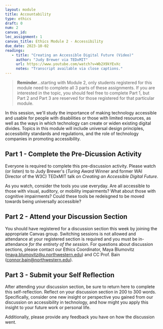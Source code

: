 ```yaml
---
layout: module
title: Accountability
type: ethics
draft: 0
num: 2
canvas_id: 
lec_assignment: 1
canvas_title: Ethics Module 2 - Accessibility
due_date: 2023-10-02
readings:
   - title: "Creating an Accessible Digital Future (Video)"
     author: "Judy Brewer via TEDxMIT"
     url: https://www.youtube.com/watch?v=Wb2X9kYEvXc
     notes: "Transcript available via close captions."
---
```


> **Reminder**...starting with Module 2, only students registered for this module need to complete all 3 parts of these assignments. If you are
> interested in the topic, you should feel free to complete Part 1, but Part 2 and Part 3 are reserved for those registered for that
> particular module.

In this session, we'll study the importance of making technology accessible and usable for people with disabilities or those with limited resources, as well as the ways in which technology can create or widen existing digital divides. Topics in this module will include universal design principles, accessibility standards and regulations, and the role of technology companies in promoting accessibility.

## Part 1 - Complete the Pre-Dicussion Activity

Everyone is required to complete this pre-discussion activity. Please watch (or listen) to to Judy Brewer's (_Turing Award_ Winner and former WAI Director of the W3C) TEDxMIT talk on _Creating an Accessible Digital Future_.

As you watch, consider the tools you use everyday. Are all accessible to those with visual, auditory, or mobility impairments? What about those with cognitive impairments? Could these tools be redeisgned to be moved towards being universally accessible?
## Part 2 - Attend your Discussion Section

You should have registered for a discussion section this week by joining the appropriate Canvas group. Switching sessions is not allowed and attendance at your registered section is required and you must be in-attendance _for the entirety of the session_. For questions about discussion sections, please contact our Ethics Coordinator, Maya Blumovitz (<maya.blumovitz@u.northwestern.edu>) and CC Prof. Bain (<connor.bain@northwestern.edu>).

## Part 3 - Submit your Self Reflection

After attending your discussion section, be sure to return here to complete this self-reflection. Reflect on your discussion section in 200 to 300 words. Specifically, consider one new insight or perspective you gained from our discussion on accessibility in technology, and how might you apply this insight to your future work or personal life.

Additionally, please provide any feedback you have on how the discussion went.